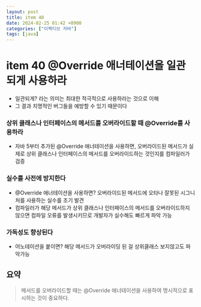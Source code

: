 ```yaml
---
layout: post
title: item 40
date: 2024-02-25 01:42 +0900
categories: ["이펙티브 자바"]
tags: [java]
---
```


# item 40 @Override 애너테이션을 일관되게 사용하라

- 일관되게? 라는 의미는 최대한 적극적으로 사용하라는 것으로 이해
- 그 결과 치명적인 버그들을 예방할 수 있기 때문이다

### 상위 클래스나 인터페이스의 메서드를 오버라이드할 때 @Override를 사용하라
- 자바 5부터 추가된 @Override 애너테이션을 사용하면, 오버라이드된 메서드가 실제로 상위 클래스나 인터페이스의 메서드를 오버라이드하는 것인지를 컴파일러가 검증
       

### 실수를 사전에 방지한다 
  - @Override 애너테이션을 사용하면? 오버라이드된 메서드에 오타나 잘못된 시그니처를 사용하는 실수를 조기 발견
  - 컴파일러가 해당 메서드가 상위 클래스나 인터페이스의 메서드를 오버라이드하지 않으면 컴파일 오류를 발생시키므로 개발자가 실수해도 빠르게 파악 가능

### 가독성도 향상된다
  - 어노테이션을 붙이면? 해당 메서드가 오버라이딩 된 걸 상위클래스 보지않고도 파악가능


## 요약
> 메서드를 오버라이드할 때는 @Override 애너테이션을 사용하여 명시적으로 표시하는 것이 중요하다.

